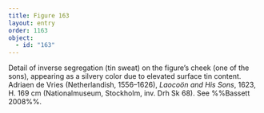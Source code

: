 ```yaml
---
title: Figure 163
layout: entry
order: 1163
object:
  - id: "163"
---
```


Detail of inverse segregation (tin sweat) on the figure’s cheek (one of the sons), appearing as a silvery color due to elevated surface tin content. Adriaen de Vries (Netherlandish, 1556–1626), *Laocoön and His Sons*, 1623, H. 169 cm (Nationalmuseum, Stockholm, inv. Drh Sk 68). See %%Bassett 2008%%.

